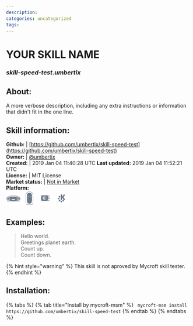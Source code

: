 ```yaml
--- 
description: 
categories: uncategorized   
tags:   
---
```


# YOUR SKILL NAME  
### _skill-speed-test.umbertix_  
## About:  
A more verbose description, including any extra instructions or
information that didn't fit in the one line.

## Skill information:  
**Github:** | [https://github.com/umbertix/skill-speed-test](https://github.com/umbertix/skill-speed-test)  
**Owner:** | [@umbertix](https://github.com/umbertix)  
**Created:** | 2019 Jan 04 11:40:28 UTC  **Last updated:** 2019 Jan 04 11:52:21 UTC  
**License:** | MIT License  
**Market status:** | [Not in Market](https://market.mycroft.ai/skill/)  
**Platform:**  
 ![](../.gitbook/assets/mark-1-icon.png)  ![](../.gitbook/assets/mark-2-icon.png)  ![](../.gitbook/assets/picroft-icon.png)  ![](../.gitbook/assets/kde.png)   
## Examples:  
> Hello world.  
> Greetings planet earth.  
> Count up.  
> Count down.  
  
{% hint style="warning" %}
This skill is not aproved by Mycroft skill tester.
{% endhint %}
    
## Installation:  
{% tabs %}
{% tab title="Install by mycroft-msm" %}
``` mycroft-msm install https://github.com/umbertix/skill-speed-test```
{% endtab %}
  {% endtabs %}
  